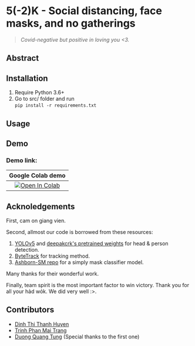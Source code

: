 # 5(-2)K - Social distancing, face masks, and no gatherings
> _Covid-negative but positive in loving you <3._

## Abstract  
## Installation  
1. Require Python 3.6+
2. Go to src/ folder and run  
    `pip install -r requirements.txt`
## Usage  
## Demo  
### Demo link:
| Google Colab demo |
|:-:|
|[![Open In Colab](https://colab.research.google.com/assets/colab-badge.svg)](https://colab.research.google.com/drive/1wRSzvjsaP0NHlY9WtQ4KmgssU0zqfiJ-?usp=sharing)|
## Acknoledgements  
First, cam on giang vien.  

Second, allmost our code is borrowed from these resources:
1.  [YOLOv5](https://github.com/ultralytics/yolov5) and [deepakcrk's pretrained weights](https://github.com/deepakcrk/yolov5-crowdhuman) for head & person detection.
2.  [ByteTrack](https://github.com/ifzhang/ByteTrack) for tracking method.
3.  [Ashborn-SM repo](https://github.com/Ashborn-SM/Face-Mask-Detection-Pytorch) for a simply mask classifier model.
   
Many thanks for their wonderful work.  

Finally, team spirit is the most important factor to win victory. Thank you for all your hảd wỏk. We did very well :>.
## Contributors
- [Dinh Thi Thanh Huyen](https://github.com/dtthuyen)
- [Trinh Phan Mai Trang](https://github.com/Trang2101)
- [Duong Quang Tung](https://github.com/tungdop2) (Special thanks to the first one)
